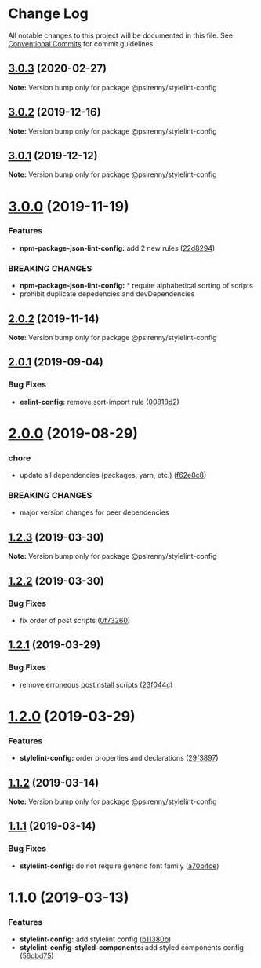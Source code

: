 # Change Log

All notable changes to this project will be documented in this file.
See [Conventional Commits](https://conventionalcommits.org) for commit guidelines.

## [3.0.3](http://github.com/psirenny/monorepo/tree/master/packages/stylelint-config/compare/@psirenny/stylelint-config@3.0.2...@psirenny/stylelint-config@3.0.3) (2020-02-27)

**Note:** Version bump only for package @psirenny/stylelint-config





## [3.0.2](http://github.com/psirenny/monorepo/tree/master/packages/stylelint-config/compare/@psirenny/stylelint-config@3.0.1...@psirenny/stylelint-config@3.0.2) (2019-12-16)

**Note:** Version bump only for package @psirenny/stylelint-config





## [3.0.1](http://github.com/psirenny/monorepo/tree/master/packages/stylelint-config/compare/@psirenny/stylelint-config@3.0.0...@psirenny/stylelint-config@3.0.1) (2019-12-12)

**Note:** Version bump only for package @psirenny/stylelint-config





# [3.0.0](http://github.com/psirenny/monorepo/tree/master/packages/stylelint-config/compare/@psirenny/stylelint-config@2.0.2...@psirenny/stylelint-config@3.0.0) (2019-11-19)


### Features

* **npm-package-json-lint-config:** add 2 new rules ([22d8294](http://github.com/psirenny/monorepo/tree/master/packages/stylelint-config/commit/22d82944175374b223c9b531d0e612c66755c8fe))


### BREAKING CHANGES

* **npm-package-json-lint-config:** * require alphabetical sorting of scripts
* prohibit duplicate depedencies and devDependencies





## [2.0.2](http://github.com/psirenny/monorepo/tree/master/packages/stylelint-config/compare/@psirenny/stylelint-config@2.0.1...@psirenny/stylelint-config@2.0.2) (2019-11-14)

**Note:** Version bump only for package @psirenny/stylelint-config





## [2.0.1](http://github.com/psirenny/monorepo/tree/master/packages/stylelint-config/compare/@psirenny/stylelint-config@2.0.0...@psirenny/stylelint-config@2.0.1) (2019-09-04)


### Bug Fixes

* **eslint-config:** remove sort-import rule ([00818d2](http://github.com/psirenny/monorepo/tree/master/packages/stylelint-config/commit/00818d2))





# [2.0.0](http://github.com/psirenny/monorepo/tree/master/packages/stylelint-config/compare/@psirenny/stylelint-config@1.3.1...@psirenny/stylelint-config@2.0.0) (2019-08-29)


### chore

* update all dependencies (packages, yarn, etc.) ([f62e8c8](http://github.com/psirenny/monorepo/tree/master/packages/stylelint-config/commit/f62e8c8))


### BREAKING CHANGES

* major version changes for peer dependencies





## [1.2.3](https://github.com/psirenny/monorepo/tree/master/packages/stylelint-config/compare/@psirenny/stylelint-config@1.2.2...@psirenny/stylelint-config@1.2.3) (2019-03-30)

**Note:** Version bump only for package @psirenny/stylelint-config





## [1.2.2](https://github.com/psirenny/monorepo/tree/master/packages/stylelint-config/compare/@psirenny/stylelint-config@1.2.1...@psirenny/stylelint-config@1.2.2) (2019-03-30)


### Bug Fixes

* fix order of post scripts ([0f73260](https://github.com/psirenny/monorepo/tree/master/packages/stylelint-config/commit/0f73260))





## [1.2.1](https://github.com/psirenny/monorepo/tree/master/packages/stylelint-config/compare/@psirenny/stylelint-config@1.2.0...@psirenny/stylelint-config@1.2.1) (2019-03-29)


### Bug Fixes

* remove erroneous postinstall scripts ([23f044c](https://github.com/psirenny/monorepo/tree/master/packages/stylelint-config/commit/23f044c))





# [1.2.0](https://github.com/psirenny/monorepo/tree/master/packages/stylelint-config/compare/@psirenny/stylelint-config@1.1.2...@psirenny/stylelint-config@1.2.0) (2019-03-29)


### Features

* **stylelint-config:** order properties and declarations ([29f3897](https://github.com/psirenny/monorepo/tree/master/packages/stylelint-config/commit/29f3897))





## [1.1.2](https://github.com/psirenny/monorepo/tree/master/packages/stylelint-config/compare/@psirenny/stylelint-config@1.1.1...@psirenny/stylelint-config@1.1.2) (2019-03-14)

**Note:** Version bump only for package @psirenny/stylelint-config





## [1.1.1](https://github.com/psirenny/monorepo/tree/master/packages/stylelint-config/compare/@psirenny/stylelint-config@1.1.0...@psirenny/stylelint-config@1.1.1) (2019-03-14)


### Bug Fixes

* **stylelint-config:** do not require generic font family ([a70b4ce](https://github.com/psirenny/monorepo/tree/master/packages/stylelint-config/commit/a70b4ce))





# 1.1.0 (2019-03-13)


### Features

* **stylelint-config:** add stylelint config ([b11380b](https://github.com/psirenny/monorepo/tree/master/packages/stylelint-config/commit/b11380b))
* **stylelint-config-styled-components:** add styled components config ([56dbd75](https://github.com/psirenny/monorepo/tree/master/packages/stylelint-config/commit/56dbd75))
